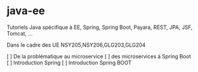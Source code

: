 # java-ee
Tutoriels Java spécifique à EE, Spring, Spring Boot, Payara, REST, JPA, JSF, Tomcat, ...

Dans le cadre des UE NSY205,NSY206,GLG203,GLG204

[ ] De la problématique au microservice
[ ] des microservices à Spring Boot
[ ] Introduction Spring
[ ] Introduction Spring BOOT